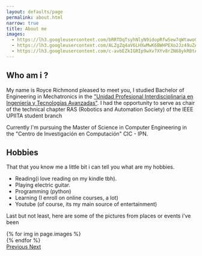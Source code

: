 ```yaml
---
layout: defaults/page
permalink: about.html
narrow: true
title: About me
images:
  - https://lh3.googleusercontent.com/bRRTDqTsyhNlyN9idopRfwSew7qWtawoGUu58GbLabn2mteXQJkvKj28E3qe0AxOV0xO1V12HTgouughnGSB2m3MGzo3LlWkXOypHPJTGBHIZRweQPyrm_uyiYi6j-q_C42q2Fn7dsIBhdJE0m2b3ESSEY0CC_kG72tRDxOK-hQE6Xw8s1-xAVsh6B4e9B_5Ikzf6PVr1Dmk8lrCUh7TTczXdBb681Ljin7V82nc6PGvDTBZvJ0EOqkEjgkqEnlyVG66IRrtzpsEep3-Adbwui02wvDzXl-iKihfDO16GOzHmHPwMt-HcHbVhafDGTHSneM1hRlBj57JGAf6oyfDEXAlZWbVn3DGOOSMX3pZAy1BoJp2KY8YL6QSpWdPbIIMjMnVUNk14loC-PZuk6RiDz-zntXJdWUuQDZ9Zd0mbhRzDZbGmWnLnjYZtA7fx1X6YLjdT49qDk4bIoqSDJYxokRyqTQNOqkTMOsPZoDsI8XCJdh-3_By3ACGWuLJm7QMb2x8O4QAqaU3Be8kAsnJ_UbaKOP9ns-ZmYdk38gPBHAvUghNKjafSteaWf7eDKTHruK_wl82IVdVsgDf88KhWCEp1pLa2sohSHKg-hNp-Bcl_WOr83p9_-ORfeqBrCkGoIFgisXe2PddEbjI-k915E67a6sfU9weyaQYGf0Ozw0exKfxNLhT_BfOtpCLbeU=w524-h654-no?authuser=0
  - https://lh3.googleusercontent.com/ALZgZq4aV6LHXwMwK6BWHPEXo2Jz49uZAn6rxCoyEZ-JohR9zjxPMHjFR_w7_-yrYotIluTpu19coQViRTmFhWde8Fv4zZDy8Cpci6GvltSg4gb6ae7Bd1sPThm43O_irwY8gAkiJqOW5Fej-1oQvaoRi4kiPMIVIyG2WcgCUi7UOP4rFCOFT8z3BWqP5GsM07EtQpqbgecLoSRn25If0xGrhtWvq8akMBCwBxM3hkeppAs81kGLczP7cP5_zpG6lG4xNahOE3QHLqvmrrFyCpcLP5YsdoVyvtiSYZoXULwfx39bk3h5u3jTRBl_tz2RXCIRQfraIm4dK9B86TsYMRpHVj183ASd4e2Pr74hwnRmv-cHn2pCnACyK1LAcTEWq-q0fpbT1egLYXbFJPEF7rtOaHDzpZ0O3NM-re0hR2DHaqs0BE3GckbjlcHJ2tzbdp-8whonb2YROenoMHSNoZx-GLWcShPOn1ixne6vBbi7O5NiLWTU0_nV22W2tc1U_xgjozWOOvlfy6RMo4EMwHYFlk9Gq_U0hdR3ZAX0EdOHfIWZomqrsIneASL4vNtn60LcH5mANxpSHtJ_WlGxHVoYgU2dh2cALnWKIbky1gIR0U5i2DkDbD6Z7jm-sb91ZVnfZ6CYnOZUXYy4rndxxhn5p8dEWiZVTXsjmeMEz5d5FXJnPzWgHXB1WiWGEzM=s600-no?authuser=0
  - https://lh3.googleusercontent.com/c-avbEZkIGRIp9wXv7XYv8rZN68ykRBtAOY-oREfCxSHE4tPiIzQlUVYCDx_tU_saAykyAQOcpmdfg-u-FDrtXbuLd_AF1TMOEDs2OGJEcIeJZYPKvNAV3u5CwsHrX_ps_UB5A8AljL48mv5I1cPmOjVrqjhjz0N8NMph_vqeouPxTe9YnbPxV2n5nCaYrwTxUZrl8NPKrkQoijJgGwu4mLbsHUvMK9NccMnCVpU1OBZkYQRhx91-FehmdDuV5GlyKozTqVgHBLg_hyoZ0W1LvlJ_focSQcxo7eI-e6MNf-Nz2JKOWJCwVDslS-S-K4EQyJh9rLbSAXsYfI5jR0dbTultbwXhsyDYKogozfV-21jBUMx4KcMX6G9xYhRdPUh0tNApuGgHyVA8YD6CWBuWnBwC7mzy-iLb_f7q06pcWg0SeK-KA3Y9ZzNAISgJOCdGqlikR0rgdu5vzEb0a2MPzNCVYhzzTwTfbXJQdP9qaUw1klD9OkCegGrQjclvNAd6yDEbyeFzJn-HpOoEsCD3tNj8G6X5_QsOewd-luFZ6r0MYZfwRZkh079Yx19MSu9B0DZqmDGglrN3bP694sFsbALFV7jZDOL1t2RjyoKtvVolG3Kha1ZrOY8Uk7qRt149BtkqmT6GYcYUjBzKIN3c-HFxl1nLHQDdNeUx1rdxtplCMxO1uPGRhkdAvOrsNA=s600-no?authuser=0
---
```


## Who am i ?

My name is Royce Richmond pleased to meet you, I studied Bachelor of Engineering in Mechatronics in the ["Unidad Profesional Interdisciplinaria en Ingeniería y Tecnologías Avanzadas"](https://www.upiita.ipn.mx/).
I had the opportunity to serve as chair of the technical chapter RAS (Robotics and Automation Society) of the IEEE UPIITA student branch

Currently I'm pursuing the Master of Science in Computer Engineering in the "Centro de Investigación en Computación" CIC - IPN.

## Hobbies
That that you know me a little bit i can tell you what are my hobbies.
- Reading(i love reading on my kindle tbh).
- Playing electric guitar.
- Programming (python)
- Learning (I enroll on online courses, a lot)
- Youtube (of course, its my main source of entertainment)

Last but not least, here are some of the pictures from places or events i've been

<div id="carouselExampleControls" class="carousel slide mb-4" data-ride="carousel">
    <div class="carousel-inner">
        {% for img in page.images %}
            <div class="carousel-item {% if forloop.first %}active{% endif %}">
                <img src="{{ img }}" class="d-block w-120" alt="">
            </div>
        {% endfor %}
    </div>
    <a class="carousel-control-prev" href="#carouselExampleControls" role="button" data-slide="prev">
        <span class="carousel-control-prev-icon" aria-hidden="true"></span>
        <span class="sr-only">Previous</span>
    </a>
    <a class="carousel-control-next" href="#carouselExampleControls" role="button" data-slide="next">
        <span class="carousel-control-next-icon" aria-hidden="true"></span>
        <span class="sr-only">Next</span>
    </a>
</div>
